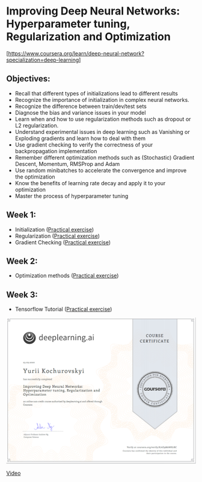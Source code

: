 # Improving Deep Neural Networks: Hyperparameter tuning, Regularization and Optimization
[https://www.coursera.org/learn/deep-neural-network?specialization=deep-learning]

## Objectives:
  - Recall that different types of initializations lead to different results
  - Recognize the importance of initialization in complex neural networks.
  - Recognize the difference between train/dev/test sets
  - Diagnose the bias and variance issues in your model
  - Learn when and how to use regularization methods such as dropout or L2 regularization.
  - Understand experimental issues in deep learning such as Vanishing or Exploding gradients and learn how to deal with them
  - Use gradient checking to verify the correctness of your backpropagation implementation
  - Remember different optimization methods such as (Stochastic) Gradient Descent, Momentum, RMSProp and Adam
  - Use random minibatches to accelerate the convergence and improve the optimization
  - Know the benefits of learning rate decay and apply it to your optimization
  - Master the process of hyperparameter tuning
  
## Week 1:
 - Initialization ([Practical exercise](https://github.com/Kochurovskyi/Deep_Neural_Network_Projects/blob/main/Courses%20(COURSERA)/2.%20Improving%20Deep%20Neural%20Networks/week5/Initialization/Initialization.ipynb))
 - Regularization ([Practical exercise](https://github.com/Kochurovskyi/Deep_Neural_Network_Projects/blob/main/Courses%20(COURSERA)/2.%20Improving%20Deep%20Neural%20Networks/week5/Regularization/Regularization_v2a.ipynb))
 - Gradient Checking ([Practical exercise](https://github.com/Kochurovskyi/Deep_Neural_Network_Projects/blob/main/Courses%20(COURSERA)/2.%20Improving%20Deep%20Neural%20Networks/week5/Gradient%20Checking/Gradient%20Checking%20v1.ipynb))
 
 ## Week 2:
-   Optimization methods ([Practical exercise](https://github.com/Kochurovskyi/Deep_Neural_Network_Projects/blob/main/Courses%20(COURSERA)/2.%20Improving%20Deep%20Neural%20Networks/week6/Optimization_methods_v1b.ipynb))
 
 ## Week 3:
-   Tensorflow Tutorial ([Practical exercise](https://github.com/Kochurovskyi/Deep_Neural_Network_Projects/blob/main/Courses%20(COURSERA)/2.%20Improving%20Deep%20Neural%20Networks/week7/TensorFlow_Tutorial_v3b.ipynb))


![Cert.](https://github.com/Kochurovskyi/Deep_Neural_Network_Projects/blob/main/Courses%20(COURSERA)/2.%20Improving%20Deep%20Neural%20Networks/cert.png)

[Video](https://www.youtube.com/watch?v=1waHlpKiNyY&list=PLkDaE6sCZn6Hn0vK8co82zjQtt3T2Nkqc)
